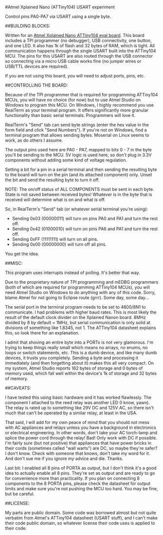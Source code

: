 #Atmel Xplained Nano (ATTiny104) USART experiment

Control pins PA0-PA7 via USART using a single byte.

##BUILDING BLOCKS:

Written for an [Atmel Xplained Nano ATTiny104 eval board](http://www.atmel.com/tools/ATTINY104-XNANO.aspx).
This board includes a TPI programmer (no debugger), USB connectivity, one
button, and one LED. It also has 1k of flash and 32 bytes of RAM, which is
tight. All communication happens through the single USART built into the
ATTiny104 MCU. The pins for this USART are also routed through the USB
connector so connecting via a micro USB cable works fine (no jumper wires
or USB/TTL devices are required).

If you are not using this board, you will need to adjust ports, pins, etc.

##CONTROLLING THE BOARD:

Because of the TPI programmer that is required for programming ATTiny104
MCUs, you will have no choice (for now) but to use Atmel Studio on Windows
to program this MCU. On Windows, I highly recommend you use RealTerm as
your terminal program. It offers significantly more granular functionality
than basic serial terminals. Programmers will love it.

RealTerm's "Send" tab can send byte strings (enter the hex value in the
form field and click "Send Numbers"). If you're not on Windows, find a
terminal program that allows sending bytes. Moserial on Linux seems to
work, as do others I assume. 

The output pins used here are PA0 - PA7, mapped to bits 0 - 7 in the byte
you'll be sending to the MCU. 5V logic is used here, so don't plug in 3.3V
components without adding some kind of voltage regulation.

Setting a bit for a pin in a serial terminal and then sending the
resulting byte to the board will turn on the pin (and its attached
component) only.  Unset the bit and send the resulting byte to turn it
off.

NOTE: The on/off status of ALL COMPONENTS must be sent in each byte.
State is not saved between received bytes! Whatever is in the byte that is
received will determine what is on and what is off.

So, in RealTerm's "Send" tab (or whatever serial terminal you're using):

- Sending 0x03 (00000011) will turn on pins PA0 and PA1 and turn the rest off.
- Sending 0x42 (01000010) will turn on pins PA6 and PA1 and turn the rest off.
- Sending 0xFF (11111111) will turn on all pins.
- Sending 0x00 (00000000) will turn off all pins.

You get the idea.

##MISC:

This program uses interrupts instead of polling. It's better that way.

Due to the proprietary nature of TPI programming and mEDBG programmers
(both of which are required for programming ATTiny104 MCUs), you will need
Atmel Studio on Windows to do anything with any of this code. Sorry, blame
Atmel for not going to Eclipse route (grrr). Some day, some day...

The serial port in the terminal program needs to be set to 4800/8N1 to
communicate.  I had problems with higher baud rates. This is most likely
the result of the default clock divider on the Xplained Nanon board. 8MHz
divided by 8 by default = 1MHz, but serial communication is only solid at
divisions of something like 1.8345, not 1. The ATTiny104 datasheet
explains this, so look there for an explanation.

I admit that shoving an entire byte into a PORTx is not very glamorous. 
I'm trying to keep things really small which means no arrays, no enums,
no loops or switch statements, etc. This is a dumb device, and like many
dumb devices, it trusts you completely. Sending a byte and processing it 
immediately (and then forgetting about it) makes this all very compact.
On my system, Atmel Studio reports 162 bytes of storage and 0 bytes of
memory used, which fall well within the device's 1k of storage and 32 
bytes of memory.

##CAVEATS:

I have tested this using basic hardware and it has worked flawlessly. The
component I attached to the reed relay was another LED (I know, yawn). The
relay is rated up to something like 29V DC and 125V AC, so there isn't
much that can't be operated by a similar relay, at least in the USA.

That said, I will add for my own peace of mind that you should not mess
with AC appliances and relays unless you have a background in electronics
or electrical engineering. In other words, don't take your AC torch-lamp
and splice the power cord through the relay! Bad! Only work with DC if
possible. I'm fairly sure (but not positive) that appliances that have
power bricks in their cords (sometimes called "wall warts") are DC, so
maybe they're safer?  I don't know. Check with someone that knows, don't
take my word for it. And don't sue me if you ignore my advice and die.
Thanks.

Last bit: I enabled all 8 pins of PORTA as output, but I don't think it's
a good idea to actually enable all 8 pins. They're set as output and are
ready to go for convenience more than practicality. If you plan on
connecting 8 components to the 8 PORTA pins, please check the datasheet
for output limits and make sure you're not pushing the MCU too hard. You
may be fine, but be careful.

##LICENSE:

My parts are public domain. Some code was borrowed almost but not quite
verbatim from Atmel's ATTiny104 datasheet (USART stuff), and I can't make
their code public domain, so whatever license their code uses is applied
to their code.

